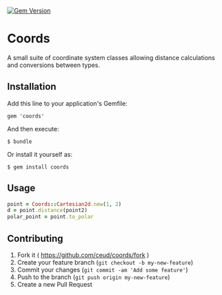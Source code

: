 [![Gem Version](https://badge.fury.io/rb/coords.svg)](http://badge.fury.io/rb/coords)

# Coords

A small suite of coordinate system classes allowing distance calculations and conversions between types.

## Installation

Add this line to your application's Gemfile:

    gem 'coords'

And then execute:

    $ bundle

Or install it yourself as:

    $ gem install coords

## Usage
```ruby
point = Coords::Cartesian2d.new(1, 2)
d = point.distance(point2)
polar_point = point.to_polar
```
## Contributing

1. Fork it ( https://github.com/ceud/coords/fork )
2. Create your feature branch (`git checkout -b my-new-feature`)
3. Commit your changes (`git commit -am 'Add some feature'`)
4. Push to the branch (`git push origin my-new-feature`)
5. Create a new Pull Request
